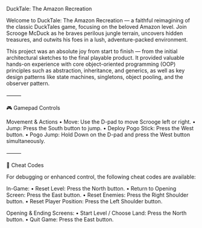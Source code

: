 DuckTale: The Amazon Recreation

Welcome to DuckTale: The Amazon Recreation — a faithful reimagining of the classic DuckTales game, focusing on the beloved Amazon level. Join Scrooge McDuck as he braves perilous jungle terrain, uncovers hidden treasures, and outwits his foes in a lush, adventure-packed environment.

This project was an absolute joy from start to finish — from the initial architectural sketches to the final playable product. It provided valuable hands-on experience with core object-oriented programming (OOP) principles such as abstraction, inheritance, and generics, as well as key design patterns like state machines, singletons, object pooling,  and the observer pattern.

⸻

🎮 Gamepad Controls

Movement & Actions
	•	Move: Use the D-pad to move Scrooge left or right.
	•	Jump: Press the South button to jump.
	•	Deploy Pogo Stick: Press the West button.
	•	Pogo Jump: Hold Down on the D-pad and press the West button simultaneously.

⸻

🧪 Cheat Codes

For debugging or enhanced control, the following cheat codes are available:

In-Game:
	•	Reset Level: Press the North button.
	•	Return to Opening Screen: Press the East button.
	•	Reset Enemies: Press the Right Shoulder button.
	•	Reset Player Position: Press the Left Shoulder button.

Opening & Ending Screens:
	•	Start Level / Choose Land: Press the North button.
	•	Quit Game: Press the East button.
